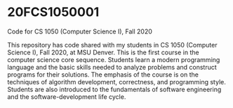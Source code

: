 # 20FCS1050001
Code for CS 1050 (Computer Science I), Fall 2020 

This repository has code shared with my students in CS 1050 (Computer Science I), Fall 2020, at MSU Denver. This is the first course in the computer science core sequence.  Students learn a modern programming language and the basic skills needed to analyze problems and construct programs for their solutions.  The emphasis of the course is on the techniques of algorithm development, correctness, and programming style.  Students are also introduced to the fundamentals of software engineering and the software-development life cycle.
